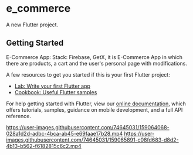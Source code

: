 # e_commerce

A new Flutter project.

## Getting Started

E-Commerce App:
 Stack: Firebase, GetX,
 it is E-Commerce App in which there are products, a cart and the
 user's personal page with modifications.


A few resources to get you started if this is your first Flutter project:

- [Lab: Write your first Flutter app](https://flutter.dev/docs/get-started/codelab)
- [Cookbook: Useful Flutter samples](https://flutter.dev/docs/cookbook)

For help getting started with Flutter, view our
[online documentation](https://flutter.dev/docs), which offers tutorials,
samples, guidance on mobile development, and a full API reference.

https://user-images.githubusercontent.com/74645031/159064068-028a1d2d-adbc-4bca-ab45-e69faae17b28.mp4
https://user-images.githubusercontent.com/74645031/159065891-c08fd683-d8d2-4b13-b562-f6182815c6c2.mp4
